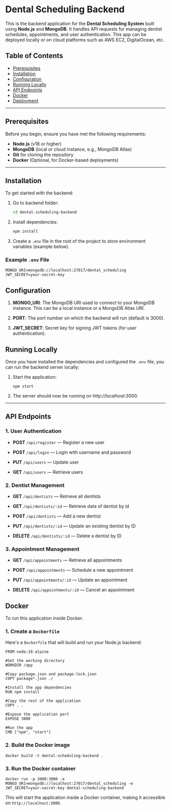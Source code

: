 
# Dental Scheduling Backend

This is the backend application for the **Dental Scheduling System** built using **Node.js** and **MongoDB**. It handles API requests for managing dentist schedules, appointments, and user authentication. This app can be deployed locally or on cloud platforms such as AWS EC2, DigitalOcean, etc.

## Table of Contents

- [Prerequisites](#prerequisites)
- [Installation](#installation)
- [Configuration](#configuration)
- [Running Locally](#running-locally)
- [API Endpoints](#api-endpoints)
- [Docker](#docker)
- [Deployment](#deployment)

---

## Prerequisites

Before you begin, ensure you have met the following requirements:

- **Node.js** (v18 or higher)
- **MongoDB** (local or cloud instance, e.g., MongoDB Atlas)
- **Git** for cloning the repository
- **Docker** (Optional, for Docker-based deployments)

---

## Installation

To get started with the backend:

1. Go to backend folder:
    ```bash
    cd dental-scheduling-backend
    ```

2. Install dependencies:
    ```bash
    npm install
    ```

3. Create a `.env` file in the root of the project to store environment variables (example below).

### Example `.env` File

```env
MONGO_URI=mongodb://localhost:27017/dental_scheduling
JWT_SECRET=your-secret-key
```

## Configuration

1.  **MONGO_URI**: The MongoDB URI used to connect to your MongoDB instance. This can be a local instance or a MongoDB Atlas URI.
    
2.  **PORT**: The port number on which the backend will run (default is 3000).
    
3.  **JWT_SECRET**: Secret key for signing JWT tokens (for user authentication).
    

## Running Locally

Once you have installed the dependencies and configured the `.env` file, you can run the backend server locally:

1.  Start the application:
    
    `npm start` 
    
2.  The server should now be running on http://localhost:3000.
    

----------

## API Endpoints

### 1. **User Authentication**

-   **POST** `/api/register` — Register a new user
    
-   **POST** `/api/login` — Login with username and password
    
-   **PUT** `/api/users` — Update user

-   **GET** `/api/users` — Retrieve users
    

### 2. **Dentist Management**

-   **GET** `/api/dentists` — Retrieve all dentists

-   **GET** `/api/dentists/:id` — Retrieve data of dentist by id
    
-   **POST** `/api/dentists` — Add a new dentist
    
-   **PUT** `/api/dentists/:id` — Update an existing dentist by ID
    
-   **DELETE** `/api/dentists/:id` — Delete a dentist by ID
    

### 3. **Appointment Management**

-   **GET** `/api/appointments` — Retrieve all appointments
    
-   **POST** `/api/appointments` — Schedule a new appointment
    
-   **PUT** `/api/appointments/:id` — Update an appointment
    
-   **DELETE** `/api/appointments/:id` — Cancel an appointment

## Docker

To run this application inside Docker:

### 1. Create a `Dockerfile`

Here's a `Dockerfile` that will build and run your Node.js backend:

```Use an official Node.js runtime as the base image
FROM node:18-alpine

#Set the working directory
WORKDIR /app

#Copy package.json and package-lock.json
COPY package*.json ./

#Install the app dependencies
RUN npm install

#Copy the rest of the application
COPY . .

#Expose the application port
EXPOSE 3000

#Run the app
CMD ["npm", "start"]
```

### 2. Build the Docker image

`docker build -t dental-scheduling-backend .` 

### 3. Run the Docker container

`docker run -p 3000:3000 -e MONGO_URI=mongodb://localhost:27017/dental_scheduling -e JWT_SECRET=your-secret-key dental-scheduling-backend` 

This will start the application inside a Docker container, making it accessible on `http://localhost:3000`.
